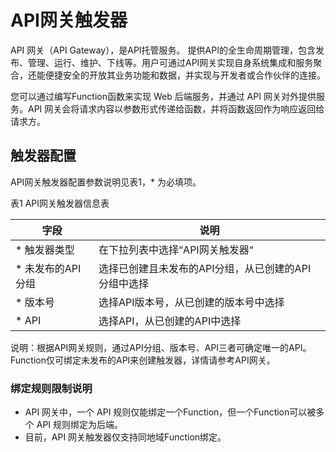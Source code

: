 
# API网关触发器

API 网关（API Gateway），是API托管服务。 提供API的全生命周期管理，包含发布、管理、运行、维护、下线等。用户可通过API网关实现自身系统集成和服务聚合，还能便捷安全的开放其业务功能和数据，并实现与开发者或合作伙伴的连接。

您可以通过编写Function函数来实现 Web 后端服务，并通过 API 网关对外提供服务。API 网关会将请求内容以参数形式传递给函数，并将函数返回作为响应返回给请求方。

 ## 触发器配置

API网关触发器配置参数说明见表1，* 为必填项。
 
表1 API网关触发器信息表


| 字段        | 说明                                     |
| ----------- | ---------------------------------------- |
| * 触发器类型 | 在下拉列表中选择“API网关触发器“           |
| * 未发布的API分组    | 选择已创建且未发布的API分组，从已创建的API分组中选择  |
| * 版本号     | 选择API版本号，从已创建的版本号中选择     |
| * API        | 选择API，从已创建的API中选择              |

说明：根据API网关规则，通过API分组、版本号、API三者可确定唯一的API。Function仅可绑定未发布的API来创建触发器，详情请参考API网关。

 
 ### 绑定规则限制说明


* API 网关中，一个 API 规则仅能绑定一个Function，但一个Function可以被多个 API 规则绑定为后端。
* 目前，API 网关触发器仅支持同地域Function绑定。
